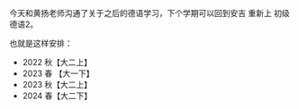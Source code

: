 
今天和黄扬老师沟通了关于之后的德语学习，下个学期可以回到安吉 重新上 初级德语2。

也就是这样安排：

- 2022 秋【大二上】
- 2023 春 【大一下】
- 2023 秋【大二上】
- 2024 春【大二下】

